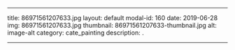 
---
title: 86971561207633.jpg
layout: default
modal-id: 160
date: 2019-06-28
img: 86971561207633.jpg
thumbnail: 86971561207633-thumbnail.jpg
alt: image-alt
category: cate_painting
description: .

---
